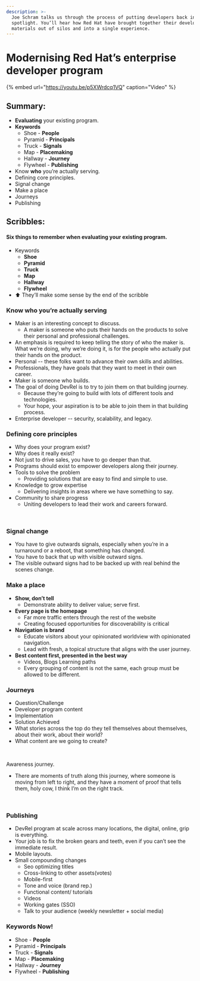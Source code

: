 ```yaml
---
description: >-
  Joe Schram talks us through the process of putting developers back in the
  spotlight. You’ll hear how Red Hat have brought together their developer
  materials out of silos and into a single experience.
---
```


# Modernising Red Hat’s enterprise developer program

{% embed url="https://youtu.be/p5XWrdcq1VQ" caption="Video" %}

## Summary:

* **Evaluating** your existing program.
* **Keywords**
  * Shoe - **People** 
  * Pyramid - **Principals** 
  * Truck - **Signals** 
  * Map - **Placemaking**
  * Hallway - **Journey**
  * Flywheel - **Publishing**
* Know **who** you’re actually serving.
* Defining core principles.
* Signal change
* Make a place
* Journeys 
* Publishing

## Scribbles:

#### Six things to remember when evaluating your existing program. 

* Keywords
  * **Shoe** 
  * **Pyramid** 
  * **Truck**
  * **Map**
  * **Hallway**
  * **Flywheel**  
* ⬆️ They’ll make some sense by the end of the scribble  

### Know who you’re actually serving 

* Maker is an interesting concept to discuss. 
  * A maker is someone who puts their hands on the products to solve their personal and professional challenges. 
* An emphasis is required to keep telling the story of who the maker is. What we’re doing, why we’re doing it, is for the people who actually put their hands on the product.
* Personal -- these folks want to advance their own skills and abilities. 
* Professionals, they have goals that they want to meet in their own career.
* Maker is someone who builds. 
* The goal of doing DevRel is to try to join them on that building journey. 
  * Because they’re going to build with lots of different tools and technologies. 
  * Your hope, your aspiration is to be able to join them in that building process. 
* Enterprise developer -- security, scalability, and legacy. ‌



### Defining core principles

* Why does your program exist? 
* Why does it really exist? 
* Not just to drive sales, you have to go deeper than that. 
* Programs should exist to empower developers along their journey.
* Tools to solve the problem 
  * Providing solutions that are easy to find and simple to use.
* Knowledge to grow expertise
  * Delivering insights in areas where we have something to say. 
* Community to share progress
  * Uniting developers to lead their work and careers forward. 

‌  


### Signal change

* You have to give outwards signals, especially when you’re in a turnaround or a reboot, that something has changed. 
* You have to back that up with visible outward signs. 
* The visible outward signs had to be backed up with real behind the scenes change. 

### Make a place

* **Show, don’t tell** 
  * Demonstrate ability to deliver value; serve first. 
* **Every page is the homepage**
  * Far more traffic enters through the rest of the website 
  * Creating focused opportunities for discoverability is critical
* **Navigation is brand**
  * Educate visitors about your opinionated worldview with opinionated navigation.
  * Lead with fresh, a topical structure that aligns with the user journey. 
* **Best content first, presented in the best way**
  * Videos, Blogs Learning paths
  * Every grouping of content is not the same, each group must be allowed to be different.

### Journeys

* Question/Challenge
* Developer program content
* Implementation
* Solution Achieved
* What stories across the top do they tell themselves about themselves, about their work, about their world?
* What content are we going to create? 

‌

Awareness journey. 

* There are moments of truth along this journey, where someone is moving from left to right, and they have a moment of proof that tells them, holy cow, I think I’m on the right track. 

‌

### Publishing

* DevRel program at scale across many locations, the digital, online, grip is everything. 
* Your job is to fix the broken gears and teeth, even if you can’t see the immediate result.
* Mobile layouts. ‌
* Small compounding changes
  * Seo optimizing titles
  * Cross-linking to other assets\(votes\)
  * Mobile-first 
  * Tone and voice \(brand rep.\) 
  * Functional content/ tutorials 
  * Videos
  * Working gates \(SSO\)
  * Talk to your audience \(weekly newsletter + social media\) 

### Keywords Now! 

* Shoe - **People** 
* Pyramid - **Principals** 
* Truck - **Signals** 
* Map - **Placemaking**
* Hallway - **Journey**
* Flywheel - **Publishing**



